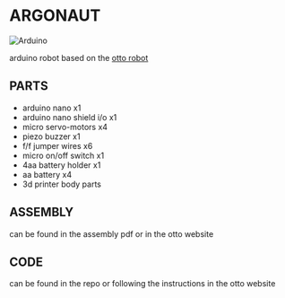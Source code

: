 # ARGONAUT
![Arduino](https://img.shields.io/badge/-Arduino-00979D?style=for-the-badge&logo=Arduino&logoColor=white)

arduino robot based on the [otto robot](https://www.ottodiy.com/)

## PARTS
- arduino nano x1
- arduino nano shield i/o x1
- micro servo-motors x4
- piezo buzzer x1
- f/f jumper wires x6
- micro on/off switch x1
- 4aa battery holder x1
- aa battery x4
- 3d printer body parts

## ASSEMBLY
can be found in the assembly pdf or in the otto website


## CODE
can be found in the repo or following the instructions in the otto website
